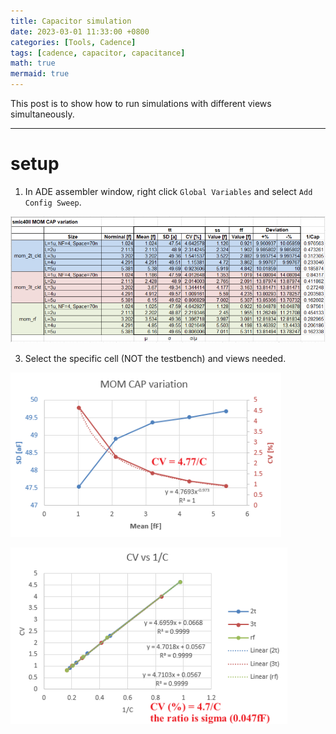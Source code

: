 ```yaml
---
title: Capacitor simulation
date: 2023-03-01 11:33:00 +0800
categories: [Tools, Cadence]
tags: [cadence, capacitor, capacitance]
math: true
mermaid: true
---
```


This post is to show how to run simulations with different views simultaneously.

---
# setup
1. In ADE assembler window, right click `Global Variables` and select `Add Config Sweep`.

![avatar](../../assets/figs/cadence/smic40_mom_cap_variation.png "smic40_mom_cap_variation")

3. Select the specific cell (NOT the testbench) and views needed.

![avatar](../../assets/figs/cadence/mom_cap_variation_1.png "mom_cap_variation_1")

![avatar](../../assets/figs/cadence/mom_cap_variation_2.png "mom_cap_variation_2")



